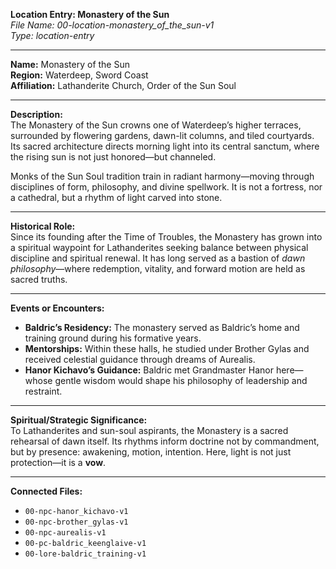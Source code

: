 **Location Entry: Monastery of the Sun**  
*File Name: 00-location-monastery_of_the_sun-v1*  
*Type: location-entry*

---

**Name:** Monastery of the Sun  
**Region:** Waterdeep, Sword Coast  
**Affiliation:** Lathanderite Church, Order of the Sun Soul  

---

**Description:**  
The Monastery of the Sun crowns one of Waterdeep’s higher terraces, surrounded by flowering gardens, dawn-lit columns, and tiled courtyards. Its sacred architecture directs morning light into its central sanctum, where the rising sun is not just honored—but channeled.

Monks of the Sun Soul tradition train in radiant harmony—moving through disciplines of form, philosophy, and divine spellwork. It is not a fortress, nor a cathedral, but a rhythm of light carved into stone.

---

**Historical Role:**  
Since its founding after the Time of Troubles, the Monastery has grown into a spiritual waypoint for Lathanderites seeking balance between physical discipline and spiritual renewal. It has long served as a bastion of *dawn philosophy*—where redemption, vitality, and forward motion are held as sacred truths.

---

**Events or Encounters:**  
- **Baldric’s Residency:** The monastery served as Baldric’s home and training ground during his formative years.  
- **Mentorships:** Within these halls, he studied under Brother Gylas and received celestial guidance through dreams of Aurealis.  
- **Hanor Kichavo’s Guidance:** Baldric met Grandmaster Hanor here—whose gentle wisdom would shape his philosophy of leadership and restraint.

---

**Spiritual/Strategic Significance:**  
To Lathanderites and sun-soul aspirants, the Monastery is a sacred rehearsal of dawn itself. Its rhythms inform doctrine not by commandment, but by presence: awakening, motion, intention. Here, light is not just protection—it is a **vow**.

---

**Connected Files:**  
- `00-npc-hanor_kichavo-v1`  
- `00-npc-brother_gylas-v1`  
- `00-npc-aurealis-v1`  
- `00-pc-baldric_keenglaive-v1`  
- `00-lore-baldric_training-v1`
